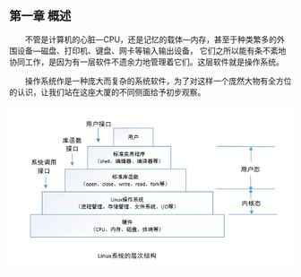 ## 第一章 概述
&emsp;&emsp;不管是计算机的心脏—CPU，还是记忆的载体—内存，甚至于种类繁多的外围设备—磁盘、打印机、键盘、网卡等输入输出设备，
它们之所以能有条不紊地协同工作，是因为有一层软件不遗余力地管理着它们。这层软件就是操作系统。

&emsp;&emsp;操作系统作是一种庞大而复杂的系统软件，为了对这样一个庞然大物有全方位的认识，让我们站在这座大厦的不同侧面给予初步观察。


<div align=center>
<img src="1.png" />  
</div>


